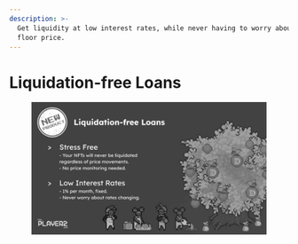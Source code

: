 ```yaml
---
description: >-
  Get liquidity at low interest rates, while never having to worry about the
  floor price.
---
```


# Liquidation-free Loans

<figure><img src="../.gitbook/assets/liquidation_free_loans_slide.jpg" alt=""><figcaption></figcaption></figure>

